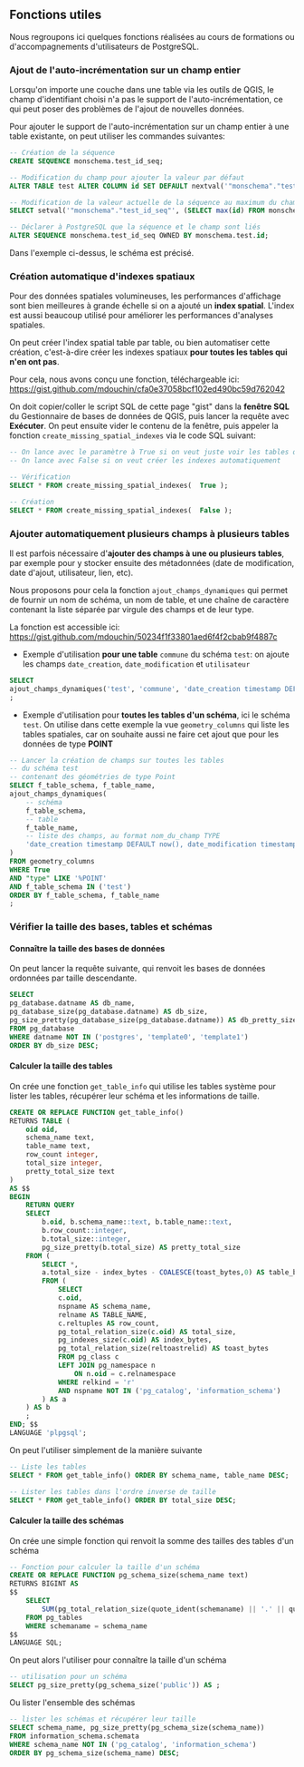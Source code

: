 ## Fonctions utiles

Nous regroupons ici quelques fonctions réalisées au cours de formations ou d'accompagnements d'utilisateurs de PostgreSQL.

### Ajout de l'auto-incrémentation sur un champ entier

Lorsqu'on importe une couche dans une table via les outils de QGIS, le champ d'identifiant choisi n'a pas le support de l'auto-incrémentation, ce qui peut poser des problèmes de l'ajout de nouvelles données.

Pour ajouter le support de l'auto-incrémentation sur un champ entier à une table existante, on peut utiliser les commandes suivantes:

```sql
-- Création de la séquence
CREATE SEQUENCE monschema.test_id_seq;

-- Modification du champ pour ajouter la valeur par défaut
ALTER TABLE test ALTER COLUMN id SET DEFAULT nextval('"monschema"."test_id_seq"');

-- Modification de la valeur actuelle de la séquence au maximum du champ id
SELECT setval('"monschema"."test_id_seq"', (SELECT max(id) FROM monschema.test));

-- Déclarer à PostgreSQL que la séquence et le champ sont liés
ALTER SEQUENCE monschema.test_id_seq OWNED BY monschema.test.id;
```

Dans l'exemple ci-dessus, le schéma est précisé.

### Création automatique d'indexes spatiaux

Pour des données spatiales volumineuses, les performances d'affichage sont bien meilleures à grande échelle si on a ajouté un **index spatial**. L'index est aussi beaucoup utilisé pour améliorer les performances d'analyses spatiales.

On peut créer l'index spatial table par table, ou bien automatiser cette création, c'est-à-dire créer les indexes spatiaux **pour toutes les tables qui n'en ont pas**.

Pour cela, nous avons conçu une fonction, téléchargeable ici: https://gist.github.com/mdouchin/cfa0e37058bcf102ed490bc59d762042

On doit copier/coller le script SQL de cette page "gist" dans la **fenêtre SQL** du Gestionnaire de bases de données de QGIS, puis lancer la requête avec **Exécuter**. On peut ensuite vider le contenu de la fenêtre, puis appeler la fonction `create_missing_spatial_indexes` via le code SQL suivant:

```sql
-- On lance avec le paramètre à True si on veut juste voir les tables qui n'ont pas d'index spatial
-- On lance avec False si on veut créer les indexes automatiquement

-- Vérification
SELECT * FROM create_missing_spatial_indexes(  True );

-- Création
SELECT * FROM create_missing_spatial_indexes(  False );
```

### Ajouter automatiquement plusieurs champs à plusieurs tables

Il est parfois nécessaire d'**ajouter des champs à une ou plusieurs tables**, par exemple pour y stocker ensuite des métadonnées (date de modification, date d'ajout, utilisateur, lien, etc).

Nous proposons pour cela la fonction `ajout_champs_dynamiques` qui permet de fournir un nom de schéma, un nom de table, et une chaîne de caractère contenant la liste séparée par virgule des champs et de leur type.

La fonction est accessible ici: https://gist.github.com/mdouchin/50234f1f33801aed6f4f2cbab9f4887c

* Exemple d'utilisation **pour une table** `commune` du schéma `test`: on ajoute les champs `date_creation`, `date_modification` et `utilisateur`

```sql
SELECT
ajout_champs_dynamiques('test', 'commune', 'date_creation timestamp DEFAULT now(), date_modification timestamp DEFAULT now(), utilisateur text')
;
```

* Exemple d'utilisation pour **toutes les tables d'un schéma**, ici le schéma `test`. On utilise dans cette exemple la vue `geometry_columns` qui liste les tables spatiales, car on souhaite aussi ne faire cet ajout que pour les données de type **POINT**

```sql
-- Lancer la création de champs sur toutes les tables
-- du schéma test
-- contenant des géométries de type Point
SELECT f_table_schema, f_table_name,
ajout_champs_dynamiques(
    -- schéma
    f_table_schema,
    -- table
    f_table_name,
    -- liste des champs, au format nom_du_champ TYPE
    'date_creation timestamp DEFAULT now(), date_modification timestamp DEFAULT now(), utilisateur text'
)
FROM geometry_columns
WHERE True
AND "type" LIKE '%POINT'
AND f_table_schema IN ('test')
ORDER BY f_table_schema, f_table_name
;
```

### Vérifier la taille des bases, tables et schémas

#### Connaître la taille des bases de données

On peut lancer la requête suivante, qui renvoit les bases de données ordonnées par taille descendante.

```sql
SELECT
pg_database.datname AS db_name,
pg_database_size(pg_database.datname) AS db_size,
pg_size_pretty(pg_database_size(pg_database.datname)) AS db_pretty_size
FROM pg_database
WHERE datname NOT IN ('postgres', 'template0', 'template1')
ORDER BY db_size DESC;
```

#### Calculer la taille des tables

On crée une fonction `get_table_info` qui utilise les tables système pour lister les tables, récupérer leur schéma et les informations de taille.

```sql
CREATE OR REPLACE FUNCTION get_table_info()
RETURNS TABLE (
    oid oid,
    schema_name text,
    table_name text,
    row_count integer,
    total_size integer,
    pretty_total_size text
)
AS $$
BEGIN
    RETURN QUERY
    SELECT
        b.oid, b.schema_name::text, b.table_name::text,
        b.row_count::integer,
        b.total_size::integer,
        pg_size_pretty(b.total_size) AS pretty_total_size
    FROM (
        SELECT *,
        a.total_size - index_bytes - COALESCE(toast_bytes,0) AS table_bytes
        FROM (
            SELECT
            c.oid,
            nspname AS schema_name,
            relname AS TABLE_NAME,
            c.reltuples AS row_count,
            pg_total_relation_size(c.oid) AS total_size,
            pg_indexes_size(c.oid) AS index_bytes,
            pg_total_relation_size(reltoastrelid) AS toast_bytes
            FROM pg_class c
            LEFT JOIN pg_namespace n
                ON n.oid = c.relnamespace
            WHERE relkind = 'r'
            AND nspname NOT IN ('pg_catalog', 'information_schema')
        ) AS a
    ) AS b
    ;
END; $$
LANGUAGE 'plpgsql';
```

On peut l'utiliser simplement de la manière suivante

```sql
-- Liste les tables
SELECT * FROM get_table_info() ORDER BY schema_name, table_name DESC;

-- Lister les tables dans l'ordre inverse de taille
SELECT * FROM get_table_info() ORDER BY total_size DESC;

```

#### Calculer la taille des schémas

On crée une simple fonction qui renvoit la somme des tailles des tables d'un schéma

```sql
-- Fonction pour calculer la taille d'un schéma
CREATE OR REPLACE FUNCTION pg_schema_size(schema_name text)
RETURNS BIGINT AS
$$
    SELECT
        SUM(pg_total_relation_size(quote_ident(schemaname) || '.' || quote_ident(tablename)))::BIGINT
    FROM pg_tables
    WHERE schemaname = schema_name
$$
LANGUAGE SQL;
```

On peut alors l'utiliser pour connaître la taille d'un schéma

```sql
-- utilisation pour un schéma
SELECT pg_size_pretty(pg_schema_size('public')) AS ;
```

Ou lister l'ensemble des schémas

```sql
-- lister les schémas et récupérer leur taille
SELECT schema_name, pg_size_pretty(pg_schema_size(schema_name))
FROM information_schema.schemata
WHERE schema_name NOT IN ('pg_catalog', 'information_schema')
ORDER BY pg_schema_size(schema_name) DESC;
```
